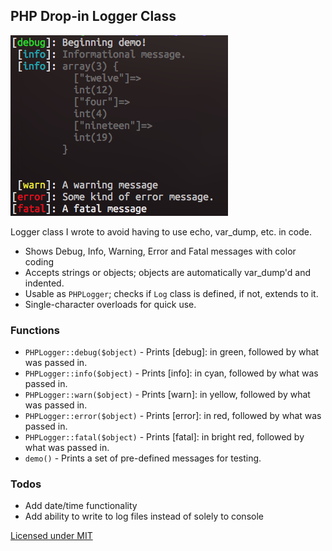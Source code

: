 ## PHP Drop-in Logger Class

![output](images/output.png)

Logger class I wrote to avoid having to use echo, var_dump, etc. in code. 

* Shows Debug, Info, Warning, Error and Fatal messages with color coding
* Accepts strings or objects; objects are automatically var_dump'd and indented.
* Usable as `PHPLogger`; checks if `Log` class is defined, if not, extends to it.
* Single-character overloads for quick use.

### Functions

* `PHPLogger::debug($object)` - Prints [debug]: in green, followed by what was passed in.
* `PHPLogger::info($object)` - Prints [info]: in cyan, followed by what was passed in.
* `PHPLogger::warn($object)` - Prints [warn]: in yellow, followed by what was passed in.
* `PHPLogger::error($object)` - Prints [error]: in red, followed by what was passed in.
* `PHPLogger::fatal($object)` - Prints [fatal]: in bright red, followed by what was passed in.
* `demo()` - Prints a set of pre-defined messages for testing.

### Todos

* Add date/time functionality
* Add ability to write to log files instead of solely to console

[Licensed under MIT](LICENSE)